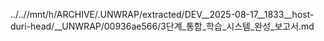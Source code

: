 ../..//mnt/h/ARCHIVE/.UNWRAP/extracted/DEV__2025-08-17__1833__host-duri-head/__UNWRAP/00936ae566/3단계_통합_학습_시스템_완성_보고서.md
